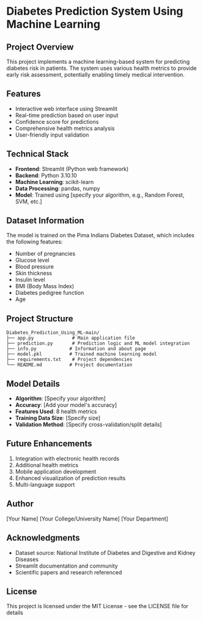 # Diabetes Prediction System Using Machine Learning

## Project Overview
This project implements a machine learning-based system for predicting diabetes risk in patients. The system uses various health metrics to provide early risk assessment, potentially enabling timely medical intervention.

## Features
- Interactive web interface using Streamlit
- Real-time prediction based on user input
- Confidence score for predictions
- Comprehensive health metrics analysis
- User-friendly input validation

## Technical Stack
- **Frontend**: Streamlit (Python web framework)
- **Backend**: Python 3.10.10
- **Machine Learning**: scikit-learn
- **Data Processing**: pandas, numpy
- **Model**: Trained using [specify your algorithm, e.g., Random Forest, SVM, etc.]

## Dataset Information
The model is trained on the Pima Indians Diabetes Dataset, which includes the following features:
- Number of pregnancies
- Glucose level
- Blood pressure
- Skin thickness
- Insulin level
- BMI (Body Mass Index)
- Diabetes pedigree function
- Age

## Project Structure
```
Diabetes_Prediction_Using_ML-main/
├── app.py              # Main application file
├── prediction.py       # Prediction logic and ML model integration
├── info.py            # Information and about page
├── model.pkl          # Trained machine learning model
├── requirements.txt    # Project dependencies
└── README.md          # Project documentation
```


## Model Details
- **Algorithm**: [Specify your algorithm]
- **Accuracy**: [Add your model's accuracy]
- **Features Used**: 8 health metrics
- **Training Data Size**: [Specify size]
- **Validation Method**: [Specify cross-validation/split details]

## Future Enhancements
1. Integration with electronic health records
2. Additional health metrics
3. Mobile application development
4. Enhanced visualization of prediction results
5. Multi-language support

## Author
[Your Name]
[Your College/University Name]
[Your Department]

## Acknowledgments
- Dataset source: National Institute of Diabetes and Digestive and Kidney Diseases
- Streamlit documentation and community
- Scientific papers and research referenced

## License
This project is licensed under the MIT License - see the LICENSE file for details
